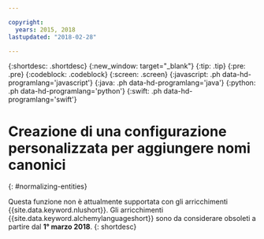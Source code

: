 ```yaml
---

copyright:
  years: 2015, 2018
lastupdated: "2018-02-28"

---
```


{:shortdesc: .shortdesc}
{:new_window: target="_blank"}
{:tip: .tip}
{:pre: .pre}
{:codeblock: .codeblock}
{:screen: .screen}
{:javascript: .ph data-hd-programlang='javascript'}
{:java: .ph data-hd-programlang='java'}
{:python: .ph data-hd-programlang='python'}
{:swift: .ph data-hd-programlang='swift'}

# Creazione di una configurazione personalizzata per aggiungere nomi canonici
{: #normalizing-entities}

Questa funzione non è attualmente supportata con gli arricchimenti {{site.data.keyword.nlushort}}. Gli arricchimenti {{site.data.keyword.alchemylanguageshort}} sono da considerare obsoleti a partire dal **1° marzo 2018**.
{: shortdesc}
